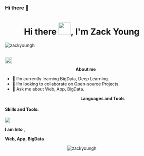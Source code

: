 ### Hi there 👋

<h1 align="center">Hi there <img src="https://github.com/zackyoungh/zackyoungh/blob/master/Assets/Hi.gif" width="40px">, I'm Zack Young</h1>
<p align="left"> <img src="https://komarev.com/ghpvc/?username=zackyoungh" alt="zackyoungh" /> </p>
<br />
<a href="https://github.com/zackyoungh">
  <img align="left" alt="Zackyoung's Github" width="22px" src="https://cdn.jsdelivr.net/npm/simple-icons@v3/icons/github.svg" />
</a>
<br />



&nbsp;&nbsp;&nbsp;&nbsp;&nbsp;&nbsp;&nbsp;&nbsp;&nbsp;&nbsp;&nbsp;&nbsp;&nbsp;&nbsp;&nbsp;&nbsp;&nbsp;&nbsp;&nbsp;&nbsp;&nbsp;&nbsp;&nbsp;&nbsp;&nbsp;&nbsp;&nbsp;&nbsp;&nbsp;&nbsp;&nbsp;&nbsp;&nbsp;&nbsp;&nbsp;&nbsp;&nbsp;&nbsp;&nbsp;&nbsp;&nbsp;&nbsp;&nbsp;&nbsp;&nbsp;&nbsp;&nbsp;&nbsp;&nbsp;&nbsp;&nbsp;&nbsp;&nbsp;&nbsp;&nbsp;&nbsp;&nbsp;&nbsp;&nbsp;<b>About me</b> <br>

[//]: # (- <img src ="https://s3.amazonaws.com/pix.iemoji.com/images/emoji/apple/ios-12/256/boy-light-skin-tone.png" height= 15px width = 15px> I am .)
[//]: # (- 🔭 I’m currently pursuing my Bachelor of Technology in Computer Science and Engineering&#40;B.Tech. CSE&#41;.)
- 🌱 I’m currently learning BigData, Deep Learning.
- 👯 I’m looking to collaborate on Open-source Projects.
- 💬 Ask me about Web, App, BigData.

&nbsp;&nbsp;&nbsp;&nbsp;&nbsp;&nbsp;&nbsp;&nbsp;&nbsp;&nbsp;&nbsp;&nbsp;&nbsp;&nbsp;&nbsp;&nbsp;&nbsp;&nbsp;&nbsp;&nbsp;&nbsp;&nbsp;&nbsp;&nbsp;&nbsp;&nbsp;&nbsp;&nbsp;&nbsp;&nbsp;&nbsp;&nbsp;&nbsp;&nbsp;&nbsp;&nbsp;&nbsp;&nbsp;&nbsp;&nbsp;&nbsp;&nbsp;&nbsp;&nbsp;&nbsp;&nbsp;&nbsp;&nbsp;&nbsp;&nbsp;&nbsp;&nbsp;&nbsp;&nbsp;&nbsp;&nbsp;&nbsp;&nbsp;&nbsp;&nbsp;&nbsp;&nbsp;&nbsp;<b>Languages and Tools</b> <br>

<h4>Skills and Tools: </h4>
<a href="https://skillicons.dev">
<img src="https://skillicons.dev/icons?i=spring,java,kotlin,scala,kafka,redis,cpp,cs,py,flask,rabbitmq,go,prometheus,regex,html,css,js,nodejs,react,redux,ts,vue,linux,git,kubernetes,docker,rabbit" />
</a>


**I am Into ,**

**Web, App, BigData**
<br />
<p align="center"> <img src="https://github-readme-stats.vercel.app/api?username=zackyoungh&show_icons=true&theme=light" alt="zackyoungh" /> 
</p>
